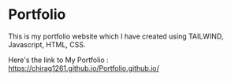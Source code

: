 # Portfolio


This is my portfolio website which I have created using TAILWIND, Javascript, HTML, CSS.

Here's the link to My Portfolio : https://chirag1261.github.io/Portfolio.github.io/
